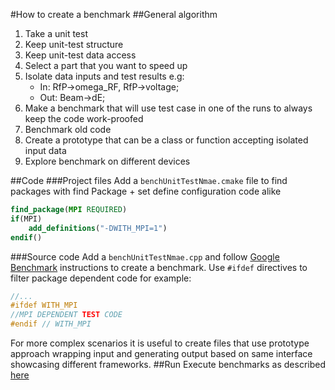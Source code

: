 #How to create a benchmark
##General algorithm
 1. Take a unit test
 2. Keep unit-test structure
 3. Keep unit-test data access
 4. Select a part that you want to speed up
 5. Isolate data inputs and test results e.g:
    * In: RfP->omega_RF, RfP->voltage; 
    * Out: Beam->dE;
 6. Make a benchmark that will use test case in one of the runs to always keep the code work-proofed
 7. Benchmark old code
 8. Create a prototype that can be a class or function accepting isolated input data
 9. Explore benchmark on different devices

##Code
###Project files
Add a `benchUnitTestNmae.cmake` file to find packages with find Package + set define configuration code alike
```cmake
find_package(MPI REQUIRED)
if(MPI)
	add_definitions("-DWITH_MPI=1")
endif()
```
###Source code
Add a `benchUnitTestNmae.cpp` and follow [Google Benchmark](https://github.com/google/benchmark) instructions to 
create a benchmark. Use `#ifdef` directives to filter package dependent code for example:
 ```cpp
 //...
 #ifdef WITH_MPI
 //MPI DEPENDENT TEST CODE
 #endif // WITH_MPI
 ```
 
 For more complex scenarios it is useful to create files that use prototype approach wrapping 
 input and generating output based on same interface showcasing different frameworks. 
##Run
Execute benchmarks as described [here](./howToRunBenchmarks.md) 